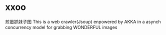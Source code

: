 # xxoo
煎蛋抓妹子图
This is a web crawler(Jsoup) enpowered by AKKA in a asynch concurrency model for grabbing WONDERFUL images
